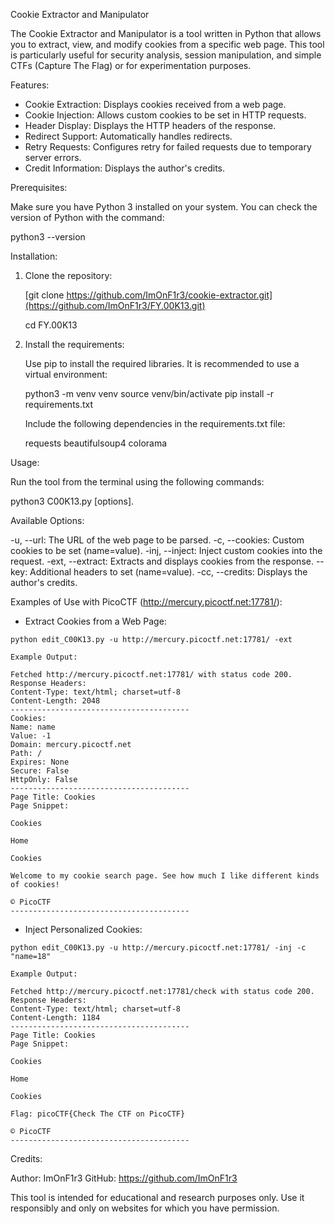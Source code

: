 Cookie Extractor and Manipulator

The Cookie Extractor and Manipulator is a tool written in Python that allows you to extract, view, and modify cookies from a specific web page. This tool is particularly useful for security analysis, session manipulation, and simple CTFs (Capture The Flag) or for experimentation purposes.

Features:

- Cookie Extraction: Displays cookies received from a web page.
- Cookie Injection: Allows custom cookies to be set in HTTP requests.
- Header Display: Displays the HTTP headers of the response.
- Redirect Support: Automatically handles redirects.
- Retry Requests: Configures retry for failed requests due to temporary server errors.
- Credit Information: Displays the author's credits.

Prerequisites:

Make sure you have Python 3 installed on your system. You can check the version of Python with the command:

python3 --version

Installation:

1. Clone the repository:

   [git clone https://github.com/ImOnF1r3/cookie-extractor.git](https://github.com/ImOnF1r3/FY.00K13.git)
   
   cd FY.00K13

3. Install the requirements:

   Use pip to install the required libraries. It is recommended to use a virtual environment:

   python3 -m venv venv
   source venv/bin/activate
   pip install -r requirements.txt

   Include the following dependencies in the requirements.txt file:

   requests
   beautifulsoup4
   colorama

Usage:

Run the tool from the terminal using the following commands:

python3 C00K13.py [options].

Available Options:

-u, --url: The URL of the web page to be parsed.
-c, --cookies: Custom cookies to be set (name=value).
-inj, --inject: Inject custom cookies into the request.
-ext, --extract: Extracts and displays cookies from the response.
--key: Additional headers to set (name=value).
-cc, --credits: Displays the author's credits.

Examples of Use with PicoCTF (http://mercury.picoctf.net:17781/):

- Extract Cookies from a Web Page:

```
python edit_C00K13.py -u http://mercury.picoctf.net:17781/ -ext

Example Output:

Fetched http://mercury.picoctf.net:17781/ with status code 200.
Response Headers:
Content-Type: text/html; charset=utf-8
Content-Length: 2048
----------------------------------------
Cookies:
Name: name
Value: -1
Domain: mercury.picoctf.net
Path: /
Expires: None
Secure: False
HttpOnly: False
----------------------------------------
Page Title: Cookies
Page Snippet:

Cookies

Home

Cookies

Welcome to my cookie search page. See how much I like different kinds of cookies!

© PicoCTF
----------------------------------------
```

- Inject Personalized Cookies:

```
python edit_C00K13.py -u http://mercury.picoctf.net:17781/ -inj -c "name=18"

Example Output:

Fetched http://mercury.picoctf.net:17781/check with status code 200.
Response Headers:
Content-Type: text/html; charset=utf-8
Content-Length: 1184
----------------------------------------
Page Title: Cookies
Page Snippet:

Cookies

Home

Cookies

Flag: picoCTF{Check The CTF on PicoCTF}

© PicoCTF
----------------------------------------
```

Credits:

Author: ImOnF1r3
GitHub: https://github.com/ImOnF1r3

This tool is intended for educational and research purposes only. Use it responsibly and only on websites for which you have permission.

